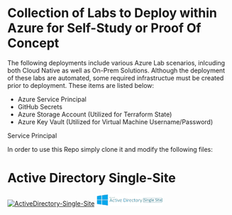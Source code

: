 # Collection of Labs to Deploy within Azure for Self-Study or Proof Of Concept

The following deployments include various Azure Lab scenarios, inlcuding both Cloud Native as well as On-Prem Solutions.  Although the deployment of these labs are automated, some required infrastructue must be created prior to deployment.  These items are listed below:

- Azure Service Principal
- GitHub Secrets
- Azure Storage Account (Utilized for Terraform State)
- Azure Key Vault (Utilized for Virtual Machine Username/Password)

Service Principal


In order to use this Repo simply clone it and modify the following files:



# Active Directory Single-Site
[![ActiveDirectory-Single-Site](https://github.com/elliottfieldsjr/KillerHomeLab-Bicep/actions/workflows/ActiveDirectory-Single-Site.yml/badge.svg)](https://github.com/elliottfieldsjr/KillerHomeLab-Terraform/actions/workflows/ActiveDirectory-Single-Site.yml)
<a href="./Deployments/ActiveDirectory-Single-Site"><img src="Deployments/x_Images/ActiveDirectorySingleSite.png" alt="Active Directory Single-Site" width="150"></a>
